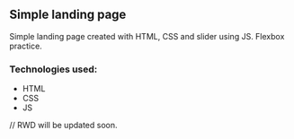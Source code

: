 ## Simple landing page

Simple landing page created with HTML, CSS and slider using JS. Flexbox practice.  

### Technologies used:

* HTML
* CSS
* JS

// RWD will be updated soon.


